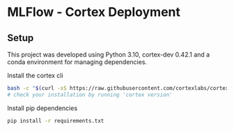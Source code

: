 # MLFlow - Cortex Deployment

## Setup

This project was developed using Python 3.10, cortex-dev 0.42.1 and a conda environment for managing dependencies.

Install the cortex cli

```bash
bash -c "$(curl -sS https://raw.githubusercontent.com/cortexlabs/cortex/v0.42.1/get-cli.sh)"
# check your installation by running 'cortex version'
```

Install pip dependencies

```bash
pip install -r requirements.txt
```
